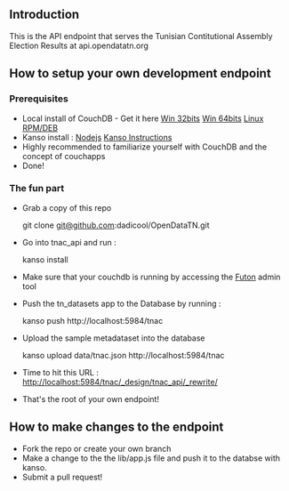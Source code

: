 Introduction
------------
This is the API endpoint that serves the Tunisian Contitutional Assembly Election Results at api.opendatatn.org

How to setup your own development endpoint
------------------------------------------
### Prerequisites
* Local install of CouchDB - Get it here [Win 32bits](http://bit.ly/couchbase_win_32bits) [Win 64bits](http://bit.ly/couchbase_win_64bits) [Linux RPM/DEB](http://bit.ly/couchbase_generic) 
* Kanso install : [Nodejs](http://nodejs.org/) [Kanso Instructions](http://bit.ly/kanso_tools)
* Highly recommended to familiarize yourself with CouchDB and the concept of couchapps
* Done!

### The fun part

* Grab a copy of this repo

	git clone git@github.com:dadicool/OpenDataTN.git

* Go into tnac_api and run :

	kanso install

* Make sure that your couchdb is running by accessing the [Futon](http://localhost:5984/_utils) admin tool

* Push the tn_datasets app to the Database by running :

	kanso push http://localhost:5984/tnac

* Upload the sample metadataset into the database

	kanso upload data/tnac.json http://localhost:5984/tnac

* Time to hit this URL : [http://localhost:5984/tnac/_design/tnac_api/_rewrite/](http://localhost:5984/tnac/_design/tn_api/_rewrite/)

* That's the root of your own endpoint!

How to make changes to the endpoint
-----------------------------------
* Fork the repo or create your own branch
* Make a change to the the lib/app.js file and push it to the databse with kanso. 
* Submit a pull request!
